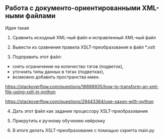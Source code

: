 Работа с документо-ориентированными XML-ными файлами
----

Идея такая

1. Сравнить исходный XML-ный файл и исправленный XML-ный файл

2. Вывести из сравнения правила XSLT-преобразования в файл *.xslt

3. Подправить этот файл:
 - снять ограничение на количество тэгов (подветок),
 - уточнить типы данных в тэгах (подветках),
 - возможно добавить пространства имен.
 
https://stackoverflow.com/questions/16698935/how-to-transform-an-xml-file-using-xslt-in-python 

https://stackoverflow.com/questions/29443364/use-saxon-with-python 

4. Дать этот файл как задание процессору XSLT-преобразования

5. Прикрутить к ручному обучению нейронку

6. В итоге делать XSLT-преобразование с помощью скрипта main.py
